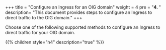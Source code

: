 +++
title = "Configure an Ingress for an OIG domain"
weight = 4 
pre = "<b>4. </b>"
description=  "This document provides steps to configure an Ingress to direct traffic to the OIG domain."
+++

Choose one of the following supported methods to configure an Ingress to direct traffic for your OIG domain.

{{% children style="h4" description="true" %}}

